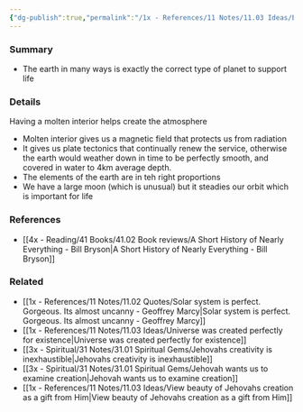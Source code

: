```yaml
---
{"dg-publish":true,"permalink":"/1x - References/11 Notes/11.03 Ideas/Earth is the exact right kind of planet for life/","title":"Earth is the exact right kind of planet for life","noteIcon":"","created":"2023-08-29T17:40:37.954+03:00","updated":"2024-02-14T20:18:33.149+03:00"}
---
```



### Summary
- The earth in many ways is exactly the correct type of planet to support life

### Details
Having a molten interior helps create the atmosphere
- Molten interior gives us a magnetic field that protects us from radiation
- It gives us plate tectonics that continually renew the service, otherwise the earth would weather down in time to be perfectly smooth, and covered in water to 4km average depth.
- The elements of the earth are in teh right proportions
- We have a large moon (which is unusual) but it steadies our orbit which is important for life
### References
- [[4x - Reading/41 Books/41.02 Book reviews/A Short History of Nearly Everything - Bill Bryson\|A Short History of Nearly Everything - Bill Bryson]]

### Related
- [[1x - References/11 Notes/11.02 Quotes/Solar system is perfect. Gorgeous. Its almost uncanny - Geoffrey Marcy\|Solar system is perfect. Gorgeous. Its almost uncanny - Geoffrey Marcy]]
- [[1x - References/11 Notes/11.03 Ideas/Universe was created perfectly for existence\|Universe was created perfectly for existence]]
- [[3x - Spiritual/31 Notes/31.01 Spiritual Gems/Jehovahs creativity is inexhaustible\|Jehovahs creativity is inexhaustible]]
- [[3x - Spiritual/31 Notes/31.01 Spiritual Gems/Jehovah wants us to examine creation\|Jehovah wants us to examine creation]]
- [[1x - References/11 Notes/11.03 Ideas/View beauty of Jehovahs creation as a gift from Him\|View beauty of Jehovahs creation as a gift from Him]]